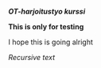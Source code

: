 



***OT-harjoitustyo kurssi***

**This is only for testing**

I hope this is going alright

*Recursive text*
